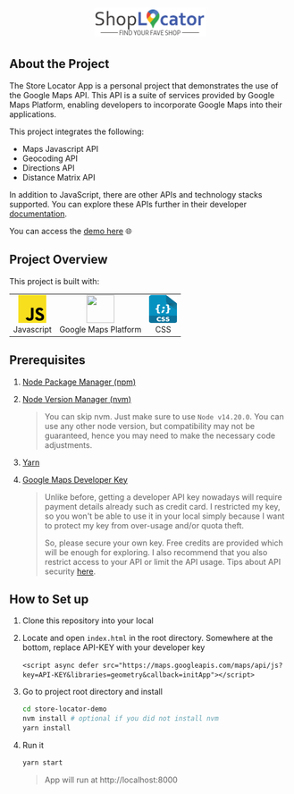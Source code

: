 
<h1 align="center">
  <a href="http://www.amitmerchant.com/electron-markdownify"><img src="src/app/images/shop-locator-logo.png" alt="Markdownify" width="200"></a>
</h1>

## About the Project

The Store Locator App is a personal project that demonstrates the use of the Google Maps API. This API is a suite of services provided by Google Maps Platform, enabling developers to incorporate Google Maps into their applications.

This project integrates the following:
- Maps Javascript API
- Geocoding API
- Directions API
- Distance Matrix API

In addition to JavaScript, there are other APIs and technology stacks supported. You can explore these APIs further in their developer [documentation](https://developers.google.com/maps).

You can access the [demo here](https://rayandus.github.io/store-locator-demo) 🌐

## Project Overview

This project is built with:

<table cellpadding="0" cellspacing="0">
  <tr style="padding: 0">
    <td valign="top" align="center">
        <img src="https://github.com/rayandus/my-portfolio/blob/main/public/javascript.svg" width="50" height="50">
        <br />
        Javascript
    </td>
        <td valign="top" align="center">
        <img src="https://encrypted-tbn0.gstatic.com/images?q=tbn:ANd9GcQpiVitCff2DmyrHW2x8tp0Cc5zyQo22-rvVZDCtU2m1A&s" width="50" height="50">
        <br />
        Google Maps Platform
    </td>
    <td valign="top" align="center">
        <img src="https://github.com/rayandus/my-portfolio/blob/main/public/css.png" width="50" height="50">
        <br />
        CSS
    </td>
  </tr>
</table>

## Prerequisites

1. [Node Package Manager (npm)](https://docs.npmjs.com/downloading-and-installing-node-js-and-npm)
1. [Node Version Manager (nvm)](https://css-tricks.com/how-to-install-npm-node-nvm/)

   > You can skip nvm. Just make sure to use `Node v14.20.0`. You can use any other node version, but compatibility may not be guaranteed, hence you may need to make the necessary code adjustments.

1. [Yarn](https://classic.yarnpkg.com/lang/en/docs/install)
1. [Google Maps Developer Key](https://developers.google.com/maps/documentation/javascript/get-api-key)

   > Unlike before, getting a developer API key nowadays will require payment details already such as credit card. I restricted my key, so you won't be able to use it in your local simply because I want to protect my key from over-usage and/or quota theft.
   >
   > So, please secure your own key. Free credits are provided which will be enough for exploring. I also recommend that you also restrict access to your API or limit the API usage. Tips about API security [here](https://developers.google.com/maps/api-security-best-practices).

## How to Set up

1. Clone this repository into your local

1. Locate and open `index.html` in the root directory. Somewhere at the bottom, replace API-KEY with your developer key

   `<script async defer src="https://maps.googleapis.com/maps/api/js?key=API-KEY&libraries=geometry&callback=initApp"></script>`

1. Go to project root directory and install

   ```bash
   cd store-locator-demo
   nvm install # optional if you did not install nvm
   yarn install
   ```

1. Run it

   ```bash
   yarn start
   ```
   
   > App will run at http://localhost:8000
